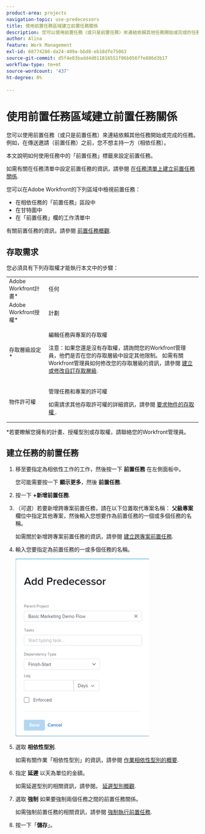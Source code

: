 ```yaml
---
product-area: projects
navigation-topic: use-predecessors
title: 使用前置任務區域建立前置任務關係
description: 您可以使用前置任務（或只是前置任務）來連結依賴其他任務開始或完成的任務。 例如，在傳送邀請（前置任務）之前，您不想主持一方（相依任務）。
author: Alina
feature: Work Management
exl-id: 68774286-da24-409a-bbd8-eb18dfe75063
source-git-commit: d5f4e83badd4d011816551f06b056ffe886d3b17
workflow-type: tm+mt
source-wordcount: '437'
ht-degree: 0%

---
```


# 使用前置任務區域建立前置任務關係

您可以使用前置任務（或只是前置任務）來連結依賴其他任務開始或完成的任務。 例如，在傳送邀請（前置任務）之前，您不想主持一方（相依任務）。

本文說明如何使用任務中的「前置任務」標籤來設定前置任務。

如需有關在任務清單中設定前置任務的資訊，請參閱 [在任務清單上建立前置任務關係](../../../manage-work/tasks/use-prdcssrs/create-predecessors-on-task-list.md).

您可以在Adobe Workfront的下列區域中檢視前置任務：

* 在相依任務的「前置任務」區段中
* 在甘特圖中
* 在「前置任務」欄的工作清單中

有關前置任務的資訊，請參閱 [前置任務概觀](../../../manage-work/tasks/use-prdcssrs/predecessors-overview.md).

## 存取需求

您必須具有下列存取權才能執行本文中的步驟：

<table style="table-layout:auto"> 
 <col> 
 <col> 
 <tbody> 
  <tr> 
   <td role="rowheader">Adobe Workfront計畫*</td> 
   <td> <p>任何</p> </td> 
  </tr> 
  <tr> 
   <td role="rowheader">Adobe Workfront授權*</td> 
   <td> <p>計劃 </p> </td> 
  </tr> 
  <tr> 
   <td role="rowheader">存取層級設定*</td> 
   <td> <p>編輯任務與專案的存取權</p> <p>注意：如果您還是沒有存取權，請詢問您的Workfront管理員，他們是否在您的存取層級中設定其他限制。 如需有關Workfront管理員如何修改您的存取層級的資訊，請參閱 <a href="../../../administration-and-setup/add-users/configure-and-grant-access/create-modify-access-levels.md" class="MCXref xref">建立或修改自訂存取層級</a>.</p> </td> 
  </tr> 
  <tr> 
   <td role="rowheader">物件許可權</td> 
   <td> <p>管理任務和專案的許可權</p> <p>如需請求其他存取許可權的詳細資訊，請參閱 <a href="../../../workfront-basics/grant-and-request-access-to-objects/request-access.md" class="MCXref xref">要求物件的存取權 </a>.</p> </td> 
  </tr> 
 </tbody> 
</table>

&#42;若要瞭解您擁有的計畫、授權型別或存取權，請聯絡您的Workfront管理員。

## 建立任務的前置任務

1. 移至要指定為相依性工作的工作，然後按一下 **前置任務** 在左側面板中。

   您可能需要按一下 **顯示更多**，然後 **前置任務**.

1. 按一下 **+新增前置任務**.
1. （可選）若要新增跨專案前置任務，請在以下位置取代專案名稱： **父級專案** 欄位中指定其他專案，然後輸入您想要作為前置任務的一個或多個任務的名稱。

   如需關於新增跨專案前置任務的資訊，請參閱 [建立跨專案前置任務](../../../manage-work/tasks/use-prdcssrs/cross-project-predecessors.md).

1. 輸入您要指定為前置任務的一或多個任務的名稱。

   ![](assets/add-predecessor-box-nwe-350x465.png)

1. 選取 **相依性型別**.

   如需有關作業「相依性型別」的資訊，請參閱 [作業相依性型別的概要](../../../manage-work/tasks/use-prdcssrs/task-dependency-types.md).

1. 指定 **延遲** 以天為單位的金額。

   如需延遲型別的相關資訊，請參閱&#x200B;。 [延遲型別概觀](../../../manage-work/tasks/use-prdcssrs/lag-types.md).

1. 選取 **強制** 如果要強制兩個任務之間的前置任務關係。

   如需強制前置任務的相關資訊，請參閱 [強制執行前置任務](../../../manage-work/tasks/use-prdcssrs/enforced-predecessors.md).

1. 按一下「**儲存**」。
